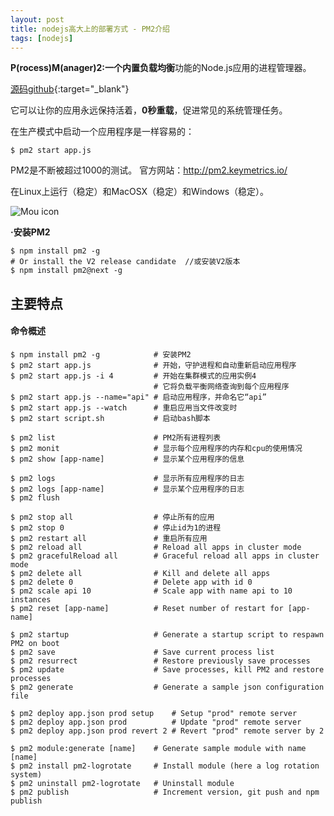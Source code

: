 ```yaml
---
layout: post
title: nodejs高大上的部署方式 - PM2介绍
tags: [nodejs]
---
```


**P(rocess)M(anager)2:**一个内置**负载均衡**功能的Node.js应用的进程管理器。

[源码github](https://github.com/Unitech/pm2){:target="_blank"}

它可以让你的应用永远保持活着，**0秒重载**，促进常见的系统管理任务。

在生产模式中启动一个应用程序是一样容易的：

	$ pm2 start app.js

PM2是不断被超过1000的测试。
官方网站：http://pm2.keymetrics.io/

在Linux上运行（稳定）和MacOSX（稳定）和Windows（稳定）。

![Mou icon](https://camo.githubusercontent.com/eeae8112c8b7bc408d7434341c01d847dead7d04/68747470733a2f2f6e6f6465692e636f2f6e706d2f706d322e706e673f646f776e6c6f6164733d7472756526646f776e6c6f616452616e6b3d74727565)

**·安装PM2**

	$ npm install pm2 -g
	# Or install the V2 release candidate  //或安装V2版本
	$ npm install pm2@next -g


## 主要特点

#### 命令概述

	$ npm install pm2 -g            # 安装PM2
	$ pm2 start app.js              # 开始，守护进程和自动重新启动应用程序
	$ pm2 start app.js -i 4         # 开始在集群模式的应用实例4 
	                                # 它将负载平衡网络查询到每个应用程序
	$ pm2 start app.js --name="api" # 启动应用程序，并命名它“api”
	$ pm2 start app.js --watch      # 重启应用当文件改变时
	$ pm2 start script.sh           # 启动bash脚本

	$ pm2 list                      # PM2所有进程列表
	$ pm2 monit                     # 显示每个应用程序的内存和cpu的使用情况
	$ pm2 show [app-name]           # 显示某个应用程序的信息

	$ pm2 logs                      # 显示所有应用程序的日志
	$ pm2 logs [app-name]           # 显示某个应用程序的日志
	$ pm2 flush

	$ pm2 stop all                  # 停止所有的应用
	$ pm2 stop 0                    # 停止id为1的进程
	$ pm2 restart all               # 重启所有应用
	$ pm2 reload all                # Reload all apps in cluster mode
	$ pm2 gracefulReload all        # Graceful reload all apps in cluster mode
	$ pm2 delete all                # Kill and delete all apps
	$ pm2 delete 0                  # Delete app with id 0
	$ pm2 scale api 10              # Scale app with name api to 10 instances
	$ pm2 reset [app-name]          # Reset number of restart for [app-name]

	$ pm2 startup                   # Generate a startup script to respawn PM2 on boot
	$ pm2 save                      # Save current process list
	$ pm2 resurrect                 # Restore previously save processes
	$ pm2 update                    # Save processes, kill PM2 and restore processes
	$ pm2 generate                  # Generate a sample json configuration file

	$ pm2 deploy app.json prod setup    # Setup "prod" remote server
	$ pm2 deploy app.json prod          # Update "prod" remote server
	$ pm2 deploy app.json prod revert 2 # Revert "prod" remote server by 2

	$ pm2 module:generate [name]    # Generate sample module with name [name]
	$ pm2 install pm2-logrotate     # Install module (here a log rotation system)
	$ pm2 uninstall pm2-logrotate   # Uninstall module
	$ pm2 publish                   # Increment version, git push and npm publish



